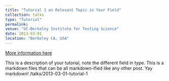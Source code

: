 ```yaml
---
title: "Tutorial 1 on Relevant Topic in Your Field"
collection: talks
type: "Tutorial"
permalink: 
venue: "UC-Berkeley Institute for Testing Science"
date: 2013-03-01
location: "Berkeley CA, USA"
---
```


[More information here](http://exampleurl.com)

This is a description of your tutorial, note the different field in type. This is a markdown files that can be all markdown-ified like any other post. Yay markdown!
/talks/2013-03-01-tutorial-1
